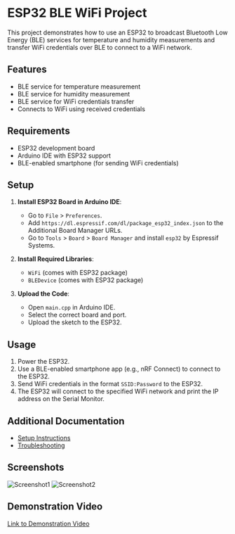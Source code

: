 # ESP32 BLE WiFi Project

This project demonstrates how to use an ESP32 to broadcast Bluetooth Low Energy (BLE) services for temperature and humidity measurements and transfer WiFi credentials over BLE to connect to a WiFi network.

## Features

- BLE service for temperature measurement
- BLE service for humidity measurement
- BLE service for WiFi credentials transfer
- Connects to WiFi using received credentials

## Requirements

- ESP32 development board
- Arduino IDE with ESP32 support
- BLE-enabled smartphone (for sending WiFi credentials)

## Setup

1. **Install ESP32 Board in Arduino IDE**:
    - Go to `File` > `Preferences`.
    - Add `https://dl.espressif.com/dl/package_esp32_index.json` to the Additional Board Manager URLs.
    - Go to `Tools` > `Board` > `Board Manager` and install `esp32` by Espressif Systems.

2. **Install Required Libraries**:
    - `WiFi` (comes with ESP32 package)
    - `BLEDevice` (comes with ESP32 package)

3. **Upload the Code**:
    - Open `main.cpp` in Arduino IDE.
    - Select the correct board and port.
    - Upload the sketch to the ESP32.

## Usage

1. Power the ESP32.
2. Use a BLE-enabled smartphone app (e.g., nRF Connect) to connect to the ESP32.
3. Send WiFi credentials in the format `SSID:Password` to the ESP32.
4. The ESP32 will connect to the specified WiFi network and print the IP address on the Serial Monitor.

## Additional Documentation

- [Setup Instructions](docs/setup_instructions.md)
- [Troubleshooting](docs/troubleshooting.md)

## Screenshots

![Screenshot1](screenshots/screenshot1.png)
![Screenshot2](screenshots/screenshot2.png)

## Demonstration Video

[Link to Demonstration Video](video/demonstration_video.mp4)
